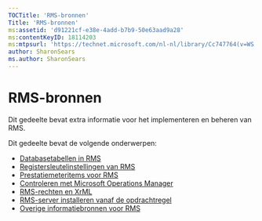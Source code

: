 ```yaml
---
TOCTitle: 'RMS-bronnen'
Title: 'RMS-bronnen'
ms:assetid: 'd91221cf-e38e-4add-b7b9-50e63aad9a28'
ms:contentKeyID: 18114203
ms:mtpsurl: 'https://technet.microsoft.com/nl-nl/library/Cc747764(v=WS.10)'
author: SharonSears
ms.author: SharonSears
---
```


RMS-bronnen
===========

Dit gedeelte bevat extra informatie voor het implementeren en beheren van RMS.

Dit gedeelte bevat de volgende onderwerpen:

-   [Databasetabellen in RMS](https://technet.microsoft.com/a2598d74-c81f-4e1b-8839-1514cd054354)
-   [Registersleutelinstellingen van RMS](https://technet.microsoft.com/bdb5c787-1810-45e9-bbb3-d0c2c04ca282)
-   [Prestatiemeteritems voor RMS](https://technet.microsoft.com/a2f4e30d-3c6f-4e74-bd11-8f2103f88b0c)
-   [Controleren met Microsoft Operations Manager](https://technet.microsoft.com/ce372598-7421-4f1f-b8eb-f62da26e85d1)
-   [RMS-rechten en XrML](https://technet.microsoft.com/7eb5cdd1-cd48-4b2b-96b6-fc74f7b42e7f)
-   [RMS-server installeren vanaf de opdrachtregel](https://technet.microsoft.com/b55b1e2a-dd14-4168-a37f-9cdedbec660b)
-   [Overige informatiebronnen voor RMS](https://technet.microsoft.com/8c41923b-e266-4a97-ae0e-10c9558b896a)
